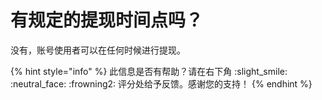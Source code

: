 # 有规定的提现时间点吗？

没有，账号使用者可以在任何时候进行提现。



{% hint style="info" %}
此信息是否有帮助？请在右下角 :slight\_smile: :neutral\_face: :frowning2: 评分处给予反馈。感谢您的支持！
{% endhint %}
